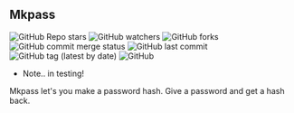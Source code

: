 ## Mkpass

![GitHub Repo stars](https://img.shields.io/github/stars/ghosthunter15/Mkpass?style=plastic) ![GitHub watchers](https://img.shields.io/github/watchers/ghosthunter15/Mkpass?style=plastic) ![GitHub forks](https://img.shields.io/github/forks/ghosthunter15/Mkpass?style=plastic) ![GitHub commit merge status](https://img.shields.io/github/commit-status/ghosthunter15/Mkpass/master/21181e24534df1f4f137b2c00f6b84c3f7f17212?style=plastic) ![GitHub last commit](https://img.shields.io/github/last-commit/ghosthunter15/Mkpass?style=plastic) ![GitHub tag (latest by date)](https://img.shields.io/github/v/tag/ghosthunter15/Mkpass?style=plastic) ![GitHub](https://img.shields.io/github/license/ghosthunter15/Mkpass?style=plastic)


* Note.. in testing!


Mkpass let's you make a password hash. Give a password and get a hash back.
